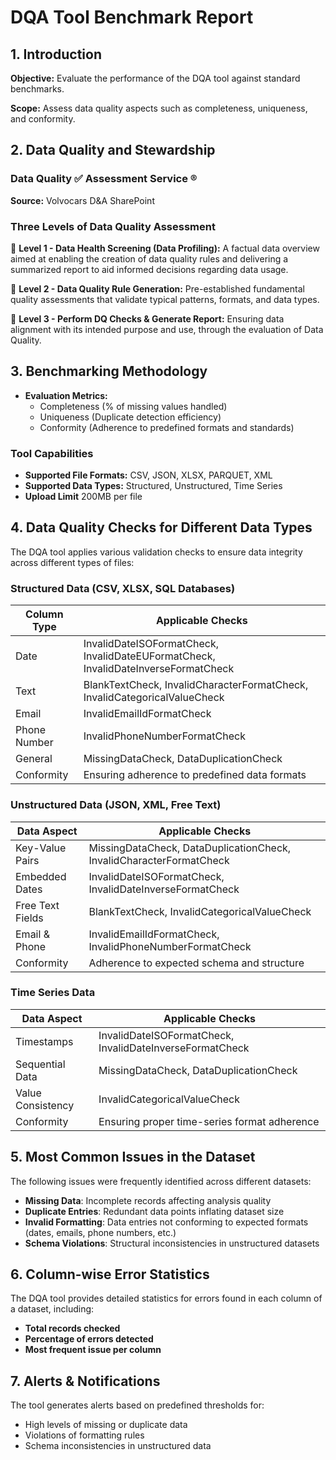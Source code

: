 # DQA Tool Benchmark Report

## 1. Introduction
**Objective:** Evaluate the performance of the DQA tool against standard benchmarks.

**Scope:** Assess data quality aspects such as completeness, uniqueness, and conformity.

## 2. Data Quality and Stewardship
### Data Quality ✅ Assessment Service ®

**Source:** Volvocars D&A SharePoint

### Three Levels of Data Quality Assessment
🥇 **Level 1 - Data Health Screening (Data Profiling):**
A factual data overview aimed at enabling the creation of data quality rules and delivering a summarized report to aid informed decisions regarding data usage.

🥈 **Level 2 - Data Quality Rule Generation:**
Pre-established fundamental quality assessments that validate typical patterns, formats, and data types.

🥉 **Level 3 - Perform DQ Checks & Generate Report:**
Ensuring data alignment with its intended purpose and use, through the evaluation of Data Quality.

## 3. Benchmarking Methodology
- **Evaluation Metrics:**
  - Completeness (% of missing values handled)
  - Uniqueness (Duplicate detection efficiency)
  - Conformity (Adherence to predefined formats and standards)

### **Tool Capabilities**
- **Supported File Formats:** CSV, JSON, XLSX, PARQUET, XML
- **Supported Data Types:** Structured, Unstructured, Time Series
- **Upload Limit** 200MB per file

## 4. Data Quality Checks for Different Data Types
The DQA tool applies various validation checks to ensure data integrity across different types of files:

### **Structured Data (CSV, XLSX, SQL Databases)**
| Column Type | Applicable Checks |
|-------------|------------------|
| Date | InvalidDateISOFormatCheck, InvalidDateEUFormatCheck, InvalidDateInverseFormatCheck |
| Text | BlankTextCheck, InvalidCharacterFormatCheck, InvalidCategoricalValueCheck |
| Email | InvalidEmailIdFormatCheck |
| Phone Number | InvalidPhoneNumberFormatCheck |
| General | MissingDataCheck, DataDuplicationCheck |
| Conformity | Ensuring adherence to predefined data formats |

### **Unstructured Data (JSON, XML, Free Text)**
| Data Aspect | Applicable Checks |
|------------|------------------|
| Key-Value Pairs | MissingDataCheck, DataDuplicationCheck, InvalidCharacterFormatCheck |
| Embedded Dates | InvalidDateISOFormatCheck, InvalidDateInverseFormatCheck |
| Free Text Fields | BlankTextCheck, InvalidCategoricalValueCheck |
| Email & Phone | InvalidEmailIdFormatCheck, InvalidPhoneNumberFormatCheck |
| Conformity | Adherence to expected schema and structure |

### **Time Series Data**
| Data Aspect | Applicable Checks |
|------------|------------------|
| Timestamps | InvalidDateISOFormatCheck, InvalidDateInverseFormatCheck |
| Sequential Data | MissingDataCheck, DataDuplicationCheck |
| Value Consistency | InvalidCategoricalValueCheck |
| Conformity | Ensuring proper time-series format adherence |

## 5. Most Common Issues in the Dataset
The following issues were frequently identified across different datasets:
- **Missing Data**: Incomplete records affecting analysis quality
- **Duplicate Entries**: Redundant data points inflating dataset size
- **Invalid Formatting**: Data entries not conforming to expected formats (dates, emails, phone numbers, etc.)
- **Schema Violations**: Structural inconsistencies in unstructured datasets

## 6. Column-wise Error Statistics
The DQA tool provides detailed statistics for errors found in each column of a dataset, including:
- **Total records checked**
- **Percentage of errors detected**
- **Most frequent issue per column**

## 7. Alerts & Notifications
The tool generates alerts based on predefined thresholds for:
- High levels of missing or duplicate data
- Violations of formatting rules
- Schema inconsistencies in unstructured data

